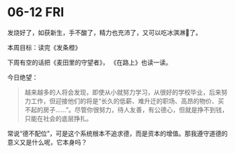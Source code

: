 # 06-12 FRI

发烧好了，如获新生，手不酸了，精力也充沛了，又可以吃冰淇淋🍦了。

本周目标：读完《发条橙》

下周有空的话把《麦田里的守望者》， 《在路上》也读一读。

今日绝望：

> 越来越多的人将会发现，即使从小就努力学习，从很好的学校毕业，后来努力工作，但迎接他们的将是“长久的低薪、难升迁的职场、高昂的物价、买不起的房子……”。尽管你很努力，待人友善，有公德心，但就是挣不到钱，只能在社会的底层挣扎。

常说“德不配位”，可是这个系统根本不追求德，而是资本的增值。那我遵守道德的意义又是什么呢，它本身吗？
